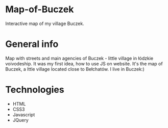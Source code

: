 # Map-of-Buczek
Interactive map of my village Buczek.
# General info
Map with streets and main agencies of Buczek - little village in łódzkie voivodeship. It was my first idea, how to use JS on website. It's the map of Buczek, a lttle village located close to Bełchatów. I live in Buczek:)
# Technologies
+ HTML
+ CSS3
+ Javascript
+ JQuery
